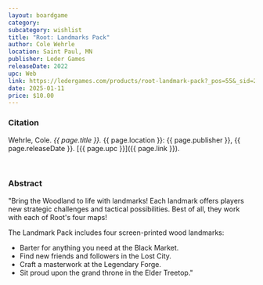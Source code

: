 ```yaml
---
layout: boardgame
category:
subcategory: wishlist
title: "Root: Landmarks Pack"
author: Cole Wehrle
location: Saint Paul, MN
publisher: Leder Games
releaseDate: 2022
upc: Web
link: https://ledergames.com/products/root-landmark-pack?_pos=55&_sid=299e2a5a1&_ss=r
date: 2025-01-11
price: $10.00
---
```


### Citation

Wehrle, Cole. *{{ page.title }}.* {{ page.location }}: {{ page.publisher }}, {{ page.releaseDate }}. [{{ page.upc }}]({{ page.link }}).

<br>


### Abstract

"Bring the Woodland to life with landmarks! Each landmark offers players new strategic challenges and tactical possibilities. Best of all, they work with each of Root's four maps!

The Landmark Pack includes four screen-printed wood landmarks:

* Barter for anything you need at the Black Market.
* Find new friends and followers in the Lost City.
* Craft a masterwork at the Legendary Forge.
* Sit proud upon the grand throne in the Elder Treetop."
